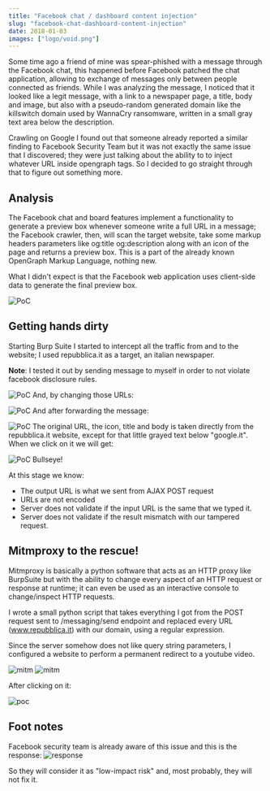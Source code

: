 ```yaml
---
title: "Facebook chat / dashboard content injection"
slug: "facebook-chat-dashboard-content-injection"
date: 2018-01-03
images: ["logo/void.png"]
---
```


Some time ago a friend of mine was spear-phished with a message through the Facebook chat, this happened before Facebook patched the chat application, allowing to exchange of messages only between people connected as friends. While I was analyzing the message, I noticed that it looked like a legit message, with a link to a newspaper page, a title, body and image, but also with a pseudo-random generated domain like the killswitch domain used by WannaCry ransomware, written in a small gray text area below the description.

Crawling on Google I found out that someone already reported a similar finding to Facebook Security Team but it was not exactly the same issue that I discovered; they were just talking about the ability to to inject whatever URL inside opengraph tags. So I decided to go straight through that to figure out something more.

## Analysis
The Facebook chat and board features implement a functionality to generate a preview box whenever someone write a full URL in a message; the Facebook crawler, then, will scan the target website, take some markup headers parameters like og:title og:description along with an icon of the page and returns a preview box. This is a part of the already known OpenGraph Markup Language, nothing new.

What I didn't expect is that the Facebook web application uses client-side data to generate the final preview box.

![PoC](/facebook/0.jpg)

## Getting hands dirty
Starting Burp Suite I started to intercept all the traffic from and to the website; I used repubblica.it as a target, an italian newspaper.

**Note**: I tested it out by sending message to myself in order to not violate facebook disclosure rules.

![PoC](/facebook/image.png)
And, by changing those URLs:

![PoC](/facebook/image-1.png)
And after forwarding the message:

![PoC](/facebook/image-2.png)
The original URL, the icon, title and body is taken directly from the repubblica.it website, except for that little grayed text below "google.it". When we click on it we will get:

![PoC](/facebook/image-3.png)
Bullseye!

At this stage we know:

- The output URL is what we sent from AJAX POST request
- URLs are not encoded
- Server does not validate if the input URL is the same that we typed it.
- Server does not validate if the result mismatch with our tampered request.

## Mitmproxy to the rescue!
Mitmproxy is basically a python software that acts as an HTTP proxy like BurpSuite but with the ability to change every aspect of an HTTP request or response at runtime; it can even be used as an interactive console to change/inspect HTTP requests.

I wrote a small python script that takes everything I got from the POST request sent to /messaging/send endpoint and replaced every URL (www.repubblica.it) with our domain, using a regular expression.

Since the server somehow does not like query string parameters, I configured a website to perform a permanent redirect to a youtube video.

![mitm](/facebook/image-4.png)
![mitm](/facebook/image-5.png)

After clicking on it:

![poc](/facebook/image-6.png)

## Foot notes
Facebook security team is already aware of this issue and this is the response:
![response](/facebook/image-7.png)

So they will consider it as "low-impact risk" and, most probably, they will not fix it.